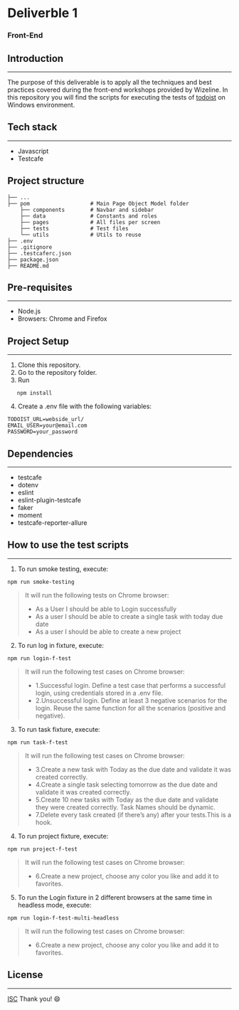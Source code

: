 # Deliverble 1
### Front-End

## Introduction
- - - -
The purpose of this deliverable is to apply all the techniques and best practices covered during the front-end workshops provided by Wizeline. In this repository you will find the scripts for executing the tests of [todoist](https://todoist.com/) on Windows environment.

## Tech stack
- - - -
- Javascript
- Testcafe

## Project structure
```
├── ...                  
├── pom                   # Main Page Object Model folder
    ├── components        # Navbar and sidebar
    ├── data              # Constants and roles
    ├── pages             # All files per screen
    ├── tests             # Test files
    └── utils             # Utils to reuse
├── .env 
├── .gitignore
├── .testcaferc.json
├── package.json
├── README.md     
```
## Pre-requisites
- - - -
- Node.js
- Browsers: Chrome and Firefox

## Project Setup
- - - -
1. Clone this repository.
2. Go to the repository folder.
3. Run 
```
   npm install
```
4. Create a .env file with the following variables:
```
TODOIST_URL=webside_url/
EMAIL_USER=your@email.com
PASSWORD=your_password
```

## Dependencies
- - - -
- testcafe
- dotenv
- eslint
- eslint-plugin-testcafe
- faker
- moment
- testcafe-reporter-allure

## How to use the test scripts
- - - -
1. To run smoke testing, execute:
```
npm run smoke-testing
```
> It will run the following tests on Chrome browser:
>
>* As a User I should be able to Login successfully
>* As a user I should be able to create a single task with today due date
>* As a user I should be able to create a new project

2. To run log in fixture, execute:
```
npm run login-f-test
```
> It will run the following test cases on Chrome browser:
>
>* 1.Successful login. Define a test case that performs a successful login, using
   credentials stored in a .env file.
>* 2.Unsuccessful login. Define at least 3 negative scenarios for the login. Reuse
   the same function for all the scenarios (positive and negative).

3. To run task fixture, execute:
```
npm run task-f-test
```
> It will run the following test cases on Chrome browser:
>
>* 3.Create a new task with Today as the due date and validate it was created
   correctly.
>* 4.Create a single task selecting tomorrow as the due date and validate it was
      created correctly.
>* 5.Create 10 new tasks with Today as the due date and validate they were
      created correctly. Task Names should be dynamic.
>* 7.Delete every task created (if there’s any) after your tests.This is a hook.


4. To run project fixture, execute:
```
npm run project-f-test
```
> It will run the following test cases on Chrome browser:
>
>* 6.Create a new project, choose any color you like and add it to favorites.

5. To run the Login fixture in 2 different browsers at the
   same time in headless mode, execute:
```
npm run login-f-test-multi-headless
```
> It will run the following test cases on Chrome browser:
>
>* 6.Create a new project, choose any color you like and add it to favorites.
## License
- - - -
[ISC](https://choosealicense.com/licenses/isc/)
Thank you!
:smile: